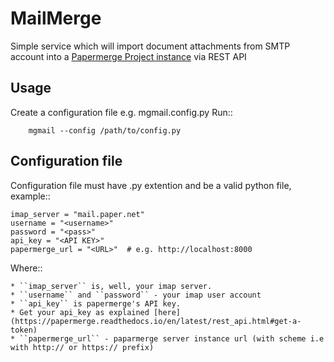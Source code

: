MailMerge
================

Simple service which will import document attachments from SMTP account into a [Papermerge Project instance](https://github.com/ciur/papermerge) via REST API

## Usage

Create a configuration file e.g. mgmail.config.py
Run::
    
        mgmail --config /path/to/config.py

## Configuration file


Configuration file must have .py extention and be a valid python file, example::

    imap_server = "mail.paper.net"
    username = "<username>"
    password = "<pass>"
    api_key = "<API KEY>"
    papermerge_url = "<URL>"  # e.g. http://localhost:8000

Where::
    
    * ``imap_server`` is, well, your imap server.
    * ``username`` and ``password`` - your imap user account
    * ``api_key`` is papermerge's API key.
    * Get your api_key as explained [here](https://papermerge.readthedocs.io/en/latest/rest_api.html#get-a-token)
    * ``papermerge_url`` - paparmerge server instance url (with scheme i.e with http:// or https:// prefix)
